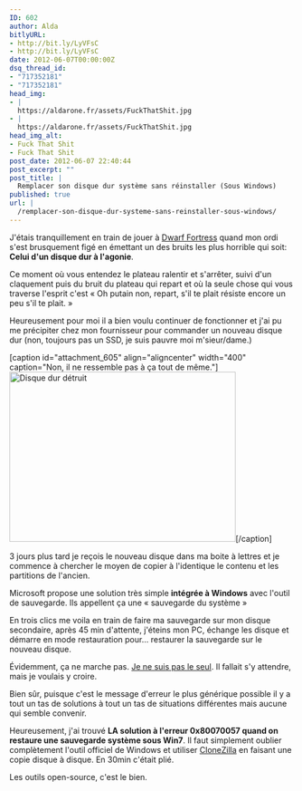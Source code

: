 ```yaml
---
ID: 602
author: Alda
bitlyURL:
- http://bit.ly/LyVFsC
- http://bit.ly/LyVFsC
date: 2012-06-07T00:00:00Z
dsq_thread_id:
- "717352181"
- "717352181"
head_img:
- |
  https://aldarone.fr/assets/FuckThatShit.jpg
- |
  https://aldarone.fr/assets/FuckThatShit.jpg
head_img_alt:
- Fuck That Shit
- Fuck That Shit
post_date: 2012-06-07 22:40:44
post_excerpt: ""
post_title: |
  Remplacer son disque dur système sans réinstaller (Sous Windows)
published: true
url: |
  /remplacer-son-disque-dur-systeme-sans-reinstaller-sous-windows/
---
```


<p>J'étais tranquillement en train de jouer à <a href="http://www.bay12games.com/dwarves/">Dwarf Fortress</a> quand mon ordi s'est brusquement figé en émettant un des bruits les plus horrible qui soit: <strong>Celui d'un disque dur à l'agonie</strong>.</p>

<p>Ce moment où vous entendez le plateau ralentir et s'arrêter, suivi d'un claquement puis du bruit du plateau qui repart et où la seule chose qui vous traverse l'esprit c'est « Oh putain non, repart, s'il te plait résiste encore un peu s'il te plait. »</p>

<p>Heureusement pour moi il a bien voulu continuer de fonctionner et j'ai pu me précipiter chez mon fournisseur pour commander un nouveau disque dur (non, toujours pas un SSD, je suis pauvre moi m'sieur/dame.)</p>

<p>[caption id="attachment_605" align="aligncenter" width="400" caption="Non, il ne ressemble pas à ça tout de même."]<img src="https://aldarone.fr/wp-content/uploads/2012/06/the-foolproof-option-remove-and-destroy-your-hard-drive.jpg" alt="Disque dur détruit" title="Disque dur détruit" width="400" height="300" class="size-full wp-image-605" />[/caption]</p>

<p>3 jours plus tard je reçois le nouveau disque dans ma boite à lettres et je commence à chercher le moyen de copier à l'identique le contenu et les partitions de l'ancien.</p>

<p>Microsoft propose une solution très simple <strong>intégrée à Windows</strong> avec l'outil de sauvegarde. Ils appellent ça une « sauvegarde du système »</p>

<p>En trois clics me voila en train de faire ma sauvegarde sur mon disque secondaire, après 45 min d'attente, j'éteins mon PC, échange les disque et démarre en mode restauration pour… restaurer la sauvegarde sur le nouveau disque.</p>

<p>Évidemment, ça ne marche pas. <a href="https://www.google.fr/search?q=windows%207%20restore%200x80070057">Je ne suis pas le seul</a>. Il fallait s'y attendre, mais je voulais y croire.</p>

<p>Bien sûr, puisque c'est le message d'erreur le plus générique possible il y a tout un tas de solutions à tout un tas de situations différentes mais aucune qui semble convenir.</p>

<p>Heureusement, j'ai trouvé <strong>LA solution à l'erreur 0x80070057 quand on restaure une sauvegarde système sous Win7</strong>. Il faut simplement oublier complètement l'outil officiel de Windows et utiliser <a href="http://clonezilla.org/">CloneZilla</a> en faisant une copie disque à disque. En 30min c'était plié.</p>

<p>Les outils open-source, c'est le bien.</p>